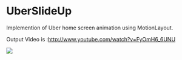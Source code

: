 # UberSlideUp
Implemention of Uber home screen animation using MotionLayout.

Output Video is :http://www.youtube.com/watch?v=FyOmH6_6UNU

[![](http://img.youtube.com/vi/FyOmH6_6UNU/0.jpg)](http://www.youtube.com/watch?v=FyOmH6_6UNU "")
